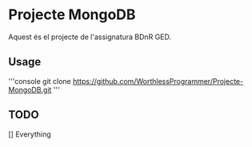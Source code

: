 # Projecte MongoDB

Aquest és el projecte de l'assignatura BDnR GED.

## Usage

'''console
git clone https://github.com/WorthlessProgrammer/Projecte-MongoDB.git
'''

## TODO

[] Everything
